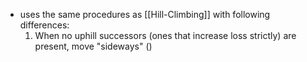 - uses the same procedures as [[Hill-Climbing]] with following differences:
	1. When no uphill successors (ones that increase loss strictly) are present, move "sideways" ()